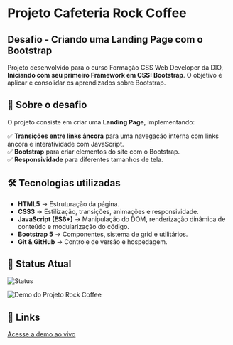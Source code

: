 # Projeto Cafeteria Rock Coffee

## Desafio - Criando uma Landing Page com o Bootstrap

Projeto desenvolvido para o curso Formação CSS Web Developer da DIO, **Iniciando com seu primeiro Framework em CSS: Bootstrap**. O objetivo é aplicar e consolidar os aprendizados sobre Bootstrap.

## 📌 Sobre o desafio

O projeto consiste em criar uma **Landing Page**, implementando:  

✅ **Transições entre links âncora** para uma navegação interna com links âncora e interatividade com JavaScript.  
✅ **Bootstrap** para criar elementos do site com o Bootstrap.  
✅ **Responsividade** para diferentes tamanhos de tela.

## 🛠 Tecnologias utilizadas

- **HTML5** → Estruturação da página.  
- **CSS3** → Estilização, transições, animações e responsividade.
- **JavaScript (ES6+)** → Manipulação do DOM, renderização dinâmica de conteúdo e modularização do código.
- **Bootstrap 5** → Componentes, sistema de grid e utilitários.  
- **Git & GitHub** → Controle de versão e hospedagem.

## 📸 Status Atual

![Status](https://img.shields.io/badge/STATUS-FINALIZADO-brightgreen?style=flat&labelColor=555555&color=2ecc71)
<!-- ![Status](https://img.shields.io/badge/STATUS-FINALIZADO-brightgreen?style=flat&labelColor=555555&color=2ecc71) -->

![Demo do Projeto Rock Coffee](caminho/para/seu/screenshot.png)

## 🔗 Links

[Acesse a demo ao vivo](https://matheus-flcruz.github.io/Projeto-Cafeteria/)